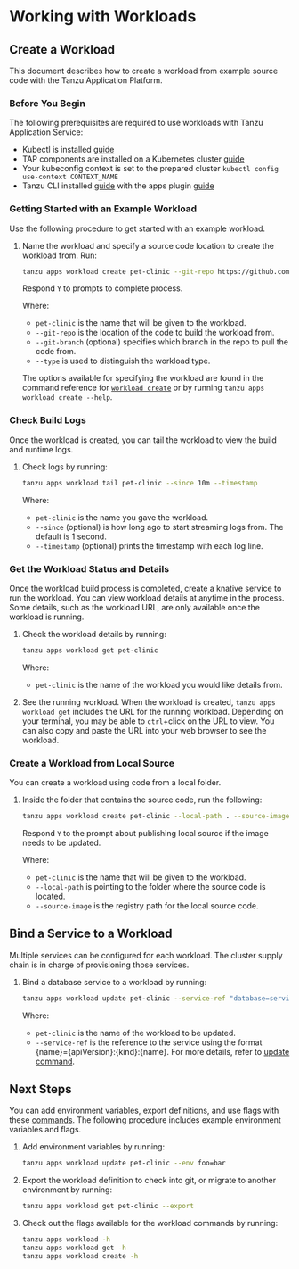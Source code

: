 # Working with Workloads

## <a id='Creating'></a> Create a Workload 

This document describes how to create a workload from example source code with the Tanzu Application Platform.

### <a id='prereqs'></a> Before You Begin

The following prerequisites are required to use workloads with Tanzu Application Service:

+ Kubectl is installed [guide](https://kubernetes.io/docs/tasks/tools/)
+ TAP components are installed on a Kubernetes cluster [guide](../../install-intro.md)
+ Your kubeconfig context is set to the prepared cluster `kubectl config use-context CONTEXT_NAME`
+ Tanzu CLI installed [guide](../../install-general.md#cli-and-plugin) with the apps plugin [guide](overview-installation.md#Installation)

### Getting Started with an Example Workload

Use the following procedure to get started with an example workload.

1. Name the workload and specify a source code location to create the workload from. Run:

    ```sh
    tanzu apps workload create pet-clinic --git-repo https://github.com/spring-projects/spring-petclinic --git-branch main --type web  
    ```

    Respond `Y` to prompts to complete process.

    Where:

     + `pet-clinic` is the name that will be given to the workload.
     + `--git-repo` is the location of the code to build the workload from.
     + `--git-branch` (optional) specifies which branch in the repo to pull the code from.
     + `--type` is used to distinguish the workload type.

    The options available for specifying the workload are found in the command reference for [`workload create`](command-reference/tanzu_apps_workload_create.md) or by running `tanzu apps workload create --help`.


### <a id='workload-tail'></a> Check Build Logs

Once the workload is created, you can tail the workload to view the build and runtime logs.

1. Check logs by running:

    ```sh
    tanzu apps workload tail pet-clinic --since 10m --timestamp
    ```

    Where:

     + `pet-clinic` is the name you gave the workload.
     + `--since` (optional) is how long ago to start streaming logs from. The default is 1 second.
     + `--timestamp` (optional) prints the timestamp with each log line.

### <a id='workload-get'></a> Get the Workload Status and Details

Once the workload build process is completed, create a knative service to run the workload.
You can view workload details at anytime in the process. Some details, such as the workload URL, are only available once the workload is running.

1. Check the workload details by running:

    ```sh
    tanzu apps workload get pet-clinic
    ```

    Where:

     + `pet-clinic` is the name of the workload you would like details from.

2. See the running workload.
When the workload is created, `tanzu apps workload get` includes the URL for the running workload.
Depending on your terminal, you may be able to `ctrl`+click on the URL to view. You can also copy and paste the URL into your web browser to see the workload.

### <a id='workload-local-source'></a> Create a Workload from Local Source

You can create a workload using code from a local folder.

1. Inside the folder that contains the source code, run the following:

    ```sh
    tanzu apps workload create pet-clinic --local-path . --source-image springio/petclinic
    ```

    Respond `Y` to the prompt about publishing local source if the image needs to be updated.

    Where:

    + `pet-clinic` is the name that will be given to the workload.
    + `--local-path` is pointing to the folder where the source code is located.
    + `--source-image` is the registry path for the local source code.

## <a id='service-binding'></a> Bind a Service to a Workload

Multiple services can be configured for each workload. The cluster supply chain is in charge of provisioning those services.

1. Bind a database service to a workload by running:

    ```sh
    tanzu apps workload update pet-clinic --service-ref "database=services.tanzu.vmware.com/v1alpha1:MySQL:my-prod-db"
    ```

    Where:

    + `pet-clinic` is the name of the workload to be updated.
    + `--service-ref` is the reference to the service using the format {name}={apiVersion}:{kind}:{name}. For more details, refer to [update command](command-reference/tanzu_apps_workload_update.md#update-options).

## <a id='next-steps'></a> Next Steps

You can add environment variables, export definitions, and use flags with these [commands](command-reference.md). The following procedure includes example environment variables and flags.

1. Add environment variables by running:

    ```sh
    tanzu apps workload update pet-clinic --env foo=bar
    ```

2. Export the workload definition to check into git, or migrate to another environment by running:

    ```sh
    tanzu apps workload get pet-clinic --export
    ```

3. Check out the flags available for the workload commands by running:

    ```sh
    tanzu apps workload -h
    tanzu apps workload get -h
    tanzu apps workload create -h
    ```
